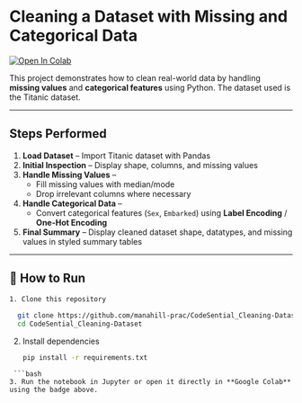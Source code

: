 # Cleaning a Dataset with Missing and Categorical Data 

[![Open In Colab](https://colab.research.google.com/assets/colab-badge.svg)](https://colab.research.google.com/github/manahill-prac/CodeSential_Cleaning-Dataset/blob/main/Task02_Clean_Dataset.ipynb)

 This project demonstrates how to clean real-world data by handling **missing values** and **categorical features** using Python. The dataset used is the Titanic dataset.  

---

##  Steps Performed
1. **Load Dataset** – Import Titanic dataset with Pandas  
2. **Initial Inspection** – Display shape, columns, and missing values  
3. **Handle Missing Values** –  
   - Fill missing values with median/mode  
   - Drop irrelevant columns where necessary  
4. **Handle Categorical Data** –  
   - Convert categorical features (`Sex`, `Embarked`) using **Label Encoding** / **One-Hot Encoding**  
5. **Final Summary** – Display cleaned dataset shape, datatypes, and missing values in styled summary tables  

---



## 🚀 How to Run
 ```bash
1. Clone this repository  
  
   git clone https://github.com/manahill-prac/CodeSential_Cleaning-Dataset.git
   cd CodeSential_Cleaning-Dataset
````

2. Install dependencies  
   ```bash
   pip install -r requirements.txt
````
 ```bash
3. Run the notebook in Jupyter or open it directly in **Google Colab** using the badge above.
 ````
